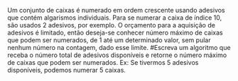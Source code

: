 Um conjunto de caixas é numerado em ordem crescente usando adesivos que contém algarismos individuais. Para se numerar a caixa de índice 10, são usados 2 adesivos, por exemplo.
O orçamento para a aquisição de adesivos é limitado, então deseja-se conhecer número máximo de caixas que podem ser numerados, de 1 até um determinado valor, sem pular nenhum número na contagem, dado esse limite.
#Escreva um algoritmo que receba o número total de adesivos disponíveis e retorne o número máximo de caixas que podem ser numerados.
Ex: Se tivermos 5 adesivos disponíveis, podemos numerar 5 caixas.
